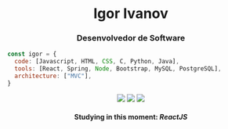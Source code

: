 <h1 align="center">Igor Ivanov</h1>
<h3 align="center">Desenvolvedor de Software</h3>



```javascript
const igor = {
  code: [Javascript, HTML, CSS, C, Python, Java],
  tools: [React, Spring, Node, Bootstrap, MySQL, PostgreSQL],
  architecture: ["MVC"],
}
```
 
<div align="center" > 
  <a href="https://instagram.com/igormivanov" target="_blank"><img src="https://img.shields.io/badge/-Instagram-%23E4405F?style=for-the-badge&logo=instagram&logoColor=white" target="_blank"></a>
  <a href="https://www.linkedin.com/in/igor-ivanov-592722232" target="_blank"><img src="https://img.shields.io/badge/-LinkedIn-%230077B5?style=for-the-badge&logo=linkedin&logoColor=white" target="_blank"></a>
  <a href = "mailto:igormivanovx@gmail.com"><img src="https://img.shields.io/badge/Gmail-D14836?style=for-the-badge&logo=gmail&logoColor=white" target="_blank"></a>
  <h4>Studying in this moment:  <i>ReactJS<i></h4>
</div>
